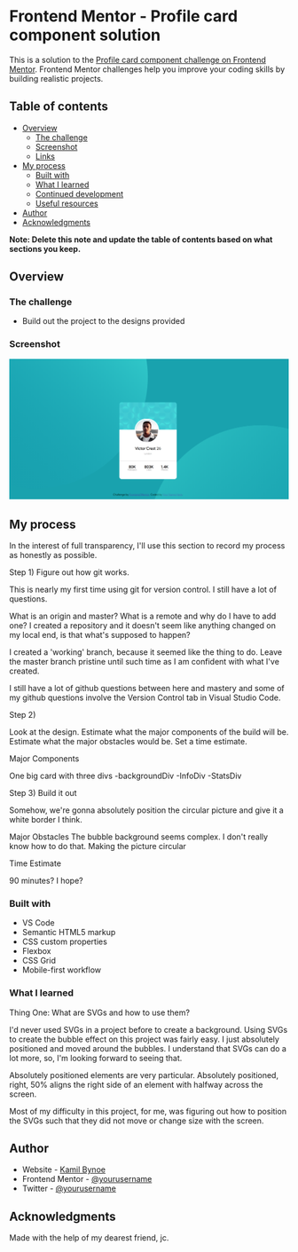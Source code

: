 # Frontend Mentor - Profile card component solution

This is a solution to the [Profile card component challenge on Frontend Mentor](https://www.frontendmentor.io/challenges/profile-card-component-cfArpWshJ). Frontend Mentor challenges help you improve your coding skills by building realistic projects. 

## Table of contents

- [Overview](#overview)
  - [The challenge](#the-challenge)
  - [Screenshot](#screenshot)
  - [Links](#links)
- [My process](#my-process)
  - [Built with](#built-with)
  - [What I learned](#what-i-learned)
  - [Continued development](#continued-development)
  - [Useful resources](#useful-resources)
- [Author](#author)
- [Acknowledgments](#acknowledgments)

**Note: Delete this note and update the table of contents based on what sections you keep.**

## Overview

### The challenge

- Build out the project to the designs provided

### Screenshot

![Finished Projo](/images/ScreenShot.png)




## My process
In the interest of full transparency, I'll use this section to record my process as honestly as possible. 

Step 1) Figure out how git works.

This is nearly my first time using git for version control. I still have a lot of questions.

What is an origin and master?
What is a remote and why do I have to add one?
I created a repository and it doesn't seem like anything changed on my local end, is that what's supposed to happen?

I created a 'working' branch, because it seemed like the thing to do. Leave the master branch pristine until such time as I am confident with what I've created. 

I still have a lot of github questions between here and mastery and some of my github questions involve the Version Control tab in Visual Studio Code. 

  Step 2)

  Look at the design. Estimate what the major components of the build will be. Estimate what the major obstacles would be. Set a time estimate.

  Major Components

  One big card with three divs
  -backgroundDiv
  -InfoDiv
  -StatsDiv

Step 3) Build it out


  Somehow, we're gonna absolutely position the circular picture and give it a white border I think.

  Major Obstacles
    The bubble background seems complex. I don't really know how to do that. Making the picture circular 

  Time Estimate 
  
  90 minutes? I hope?
### Built with

- VS Code
- Semantic HTML5 markup
- CSS custom properties
- Flexbox
- CSS Grid
- Mobile-first workflow



### What I learned

Thing One: What are SVGs and how to use them?

I'd never used SVGs in a project before to create a background. Using SVGs to create the bubble effect on this project was fairly easy. I just absolutely positioned and moved around the bubbles. I understand that SVGs can do a lot more, so, I'm looking forward to seeing that. 


Absolutely positioned elements are very particular. 
Absolutely positioned, right, 50% aligns the right side of an element with halfway across the screen. 

Most of my difficulty in this project, for me, was figuring out how to position the SVGs such that they did not move or change size with the screen. 



## Author

- Website - [Kamil Bynoe](https://www.your-site.com)
- Frontend Mentor - [@yourusername](https://www.frontendmentor.io/profile/yourusername)
- Twitter - [@yourusername](https://www.twitter.com/yourusername)



## Acknowledgments

Made with the help of my dearest friend, jc.
